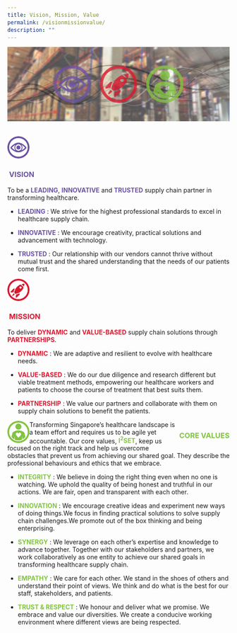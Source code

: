 ```yaml
---
title: Vision, Mission, Value
permalink: /visionmissionvalue/
description: ""
---
```

![](/images/alps_healthcare_vision_mission_values_1920x640.jpg)

<br>

<div class="row">
	<div class="column">
		<img style="width:50px" alt="" src="/images/alps_healthcare_icon_vision_640x640.png">
	</div>
	<div class="column">
		<h3 style="color: #6C53A3">&nbsp;VISION</h3>
	</div>
</div>
To be a <span style="color: #6C53A3; font-weight: bold">LEADING</span>, <span style="color: #6C53A3; font-weight: bold">INNOVATIVE</span> and <span style="color: #6C53A3; font-weight: bold">TRUSTED</span> supply chain partner in transforming healthcare.

* <span style="color: #6C53A3; font-weight: bold">LEADING</span> : We strive for the highest professional standards to excel in healthcare supply chain.

* <span style="color: #6C53A3; font-weight: bold">INNOVATIVE</span> : We encourage creativity, practical solutions and advancement with technology.

* <span style="color: #6C53A3; font-weight: bold">TRUSTED</span> : Our relationship with our vendors cannot thrive without mutual trust and the shared understanding that the needs of our patients come first.


<div class="row">
	<div class="column">
		<img style="width:50px" alt="" src="/images/alps_healthcare_icon_mission_640x640.png">
	</div>
	<div class="column">
		<h3 style="color: #DC1931">&nbsp;MISSION</h3>
	</div>
</div>
To deliver <span style="color: #DC1931; font-weight: bold">DYNAMIC</span> and <span style="color: #DC1931; font-weight: bold">VALUE-BASED</span> supply chain solutions through <span style="color: #DC1931; font-weight: bold">PARTNERSHIPS</span>.
	
* <span style="color: #DC1931; font-weight: bold">DYNAMIC</span> : We are adaptive and resilient to evolve with healthcare needs.

* <span style="color: #DC1931; font-weight: bold">VALUE-BASED</span> : We do our due diligence and research different but viable treatment methods, empowering our healthcare workers and patients to choose the course of treatment that best suits them.

* <span style="color: #DC1931; font-weight: bold">PARTNERSHIP</span> : We value our partners and collaborate with them on supply chain solutions to benefit the patients.


<div class="row">
	<div style="float: left" class="column">
		<img style="width:50px" alt="" src="/images/alps_healthcare_icon_values_640x640.png">
	</div>
	<div style="float: right" class="column">
		<h3 style="color: #82C341">&nbsp;CORE VALUES</h3>
	</div>
</div>
Transforming Singapore’s healthcare landscape is a team effort and requires us to be agile yet accountable. Our core values, <span style="color: #82C341; font-weight: bold">I<sup>2</sup>SET</span>, keep us focused on the right track and help us overcome obstacles that prevent us from achieving our shared goal. They describe the professional behaviours and ethics that we embrace.

* <span style="color: #82C341; font-weight: bold">INTEGRITY</span> : We believe in doing the right thing even when no one is watching. We uphold the quality of being honest and truthful in our actions. We are fair, open and transparent with each other.

* <span style="color: #82C341; font-weight: bold">INNOVATION</span> : We encourage creative ideas and experiment new ways of doing things.We focus in finding practical solutions to solve supply chain challenges.We promote out of the box thinking and being enterprising.

* <span style="color: #82C341; font-weight: bold">SYNERGY</span> : We leverage on each other’s expertise and knowledge to advance together. Together with our stakeholders and partners, we work collaboratively as one entity to achieve our shared goals in transforming healthcare supply chain.
 
* <span style="color: #82C341; font-weight: bold">EMPATHY</span> : We care for each other. We stand in the shoes of others and understand their point of views. We think and do what is the best for our staff, stakeholders, and patients.

* <span style="color: #82C341; font-weight: bold">TRUST &amp; RESPECT</span> : We honour and deliver what we promise. We embrace and value our diversities. We create a conducive working environment where different views are being respected.